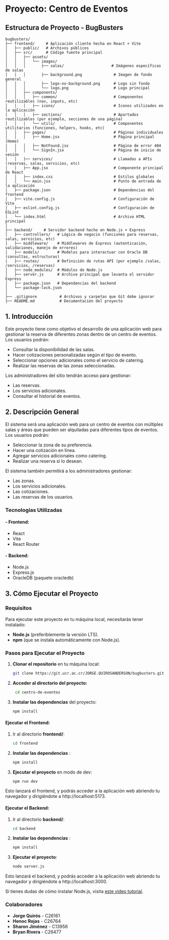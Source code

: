 # Proyecto: Centro de Eventos

## Estructura de Proyecto - BugBusters
```
bugbusters/
├── frontend/     # Aplicación cliente hecha en React + Vite
│   ├── public/   # Archivos públicos
│   ├── src/      # Código fuente principal
│   │   ├── assets/
│   │   │   └── images/
│   │   │       ├── salas/                     # Imágenes específicas de salas
│   │   │       ├── background.png              # Imagen de fondo general
│   │   │       ├── logo-no-background.png      # Logo sin fondo
│   │   │       └── logo.png                    # Logo principal
│   │   ├── components/
│   │   │   ├── common/                         # Componentes reutilizables (nav, inputs, etc)
│   │   │   ├── icons/                          # Iconos utilizados en la aplicación
│   │   │   ├── sections/                       # Apartados reutilizables (por ejemplo, secciones de una página)
│   │   │   └── utils/                          # Componentes utilitarios (funciones, helpers, hooks, etc)
│   │   ├── pages/                              # Páginas individuales
│   │   │   ├── Home.jsx                        # Página principal (Home)
│   │   │   ├── NotFound.jsx                    # Página de error 404
│   │   │   └── SignIn.jsx                      # Página de inicio de sesión
│   │   ├── services/                           # Llamadas a APIs (reservas, salas, servicios, etc)
│   │   ├── App.jsx                             # Componente principal de React
│   │   ├── index.css                           # Estilos globales
│   │   └── main.jsx                            # Punto de entrada de la aplicación
│   ├── package.json                            # Dependencias del frontend
│   ├── vite.config.js                          # Configuración de Vite
│   ├── eslint.config.js                        # Configuración de ESLint
│   └── index.html                              # Archivo HTML principal
│
├── backend/     # Servidor backend hecho en Node.js + Express
│   ├── controllers/   # Lógica de negocio (funciones para reservas, salas, servicios, etc)
│   ├── middleware/    # Middlewares de Express (autenticación, validaciones, manejo de errores)
│   ├── models/        # Modelos para interactuar con Oracle DB (consultas, estructuras)
│   ├── routes/        # Definición de rutas API (por ejemplo /salas, /servicios, /reservas)
│   ├── node_modules/  # Módulos de Node.js
│   ├── server.js      # Archivo principal que levanta el servidor Express
│   ├── package.json   # Dependencias del backend
│   └── package-lock.json
│
├── .gitignore          # Archivos y carpetas que Git debe ignorar
├── README.md           # Documentación del proyecto
```
## 1. Introducción

Este proyecto tiene como objetivo el desarrollo de una aplicación web para gestionar la reserva de diferentes zonas dentro de un centro de eventos. Los usuarios podrán:

- Consultar la disponibilidad de las salas.
- Hacer cotizaciones personalizadas según el tipo de evento.
- Seleccionar opciones adicionales como el servicio de catering.
- Realizar las reservas de las zonas seleccionadas.

Los administradores del sitio tendrán acceso para gestionar:

- Las reservas.
- Los servicios adicionales.
- Consultar el historial de eventos.

## 2. Descripción General

El sistema será una aplicación web para un centro de eventos con múltiples salas y áreas que pueden ser alquiladas para diferentes tipos de eventos. Los usuarios podrán:

- Seleccionar la zona de su preferencia.
- Hacer una cotización en línea.
- Agregar servicios adicionales como catering.
- Realizar una reserva si lo desean.

El sistema también permitirá a los administradores gestionar:

- Las zonas.
- Los servicios adicionales.
- Las cotizaciones.
- Las reservas de los usuarios.

### Tecnologías Utilizadas

#### - **Frontend:**
- React
- Vite
- React Router

#### - **Backend:**
- Node.js
- Express.js
- OracleDB (paquete oracledb)

## 3. Cómo Ejecutar el Proyecto

### Requisitos

Para ejecutar este proyecto en tu máquina local, necesitarás tener instalado:

- **Node.js** (preferiblemente la versión LTS).
- **npm** (que se instala automáticamente con Node.js).

### Pasos para Ejecutar el Proyecto

1. **Clonar el repositorio** en tu máquina local:

   ```bash
   git clone https://git.ucr.ac.cr/JORGE.QUIROSANDERSON/bugbusters.git

2. **Acceder al directorio del proyecto:**

   ```bash
    cd centro-de-eventos

3. **Instalar las dependencias** del proyecto:
    ```bash
    npm install

#### Ejecutar el Frontend:

1. Ir al directorio **frontend/**:
    ```bash
    cd frontend
2.  **Instalar las dependencias** :
    ```bash
    npm install
3. **Ejecutar el proyecto** en modo de dev:
    ```bash
    npm run dev

Esto lanzará el frontend, y podrás acceder a la aplicación web abriendo tu navegador y dirigiéndote a http://localhost:5173.

#### Ejecutar el Backend:

1. Ir al directorio **backend/**:
    ```bash
    cd backend
2.  **Instalar las dependencias** :
    ```bash
    npm install
3. **Ejecutar el proyecto**:
    ```bash
    node server.js

Esto lanzará el backend, y podrás acceder a la aplicación web abriendo tu navegador y dirigiéndote a http://localhost:3000.

Si tienes dudas de cómo instalar Node.js, visita [este video tutorial](https://www.youtube.com/watch?v=29mihvA_zEA&ab_channel=CarlosMasterWeb).


### Colaboradores

- **Jorge Quirós** - C26161
- **Henoc Rojas** - C26764
- **Sharon Jiménez** - C13956
- **Bryan Rivera** - C26477